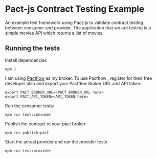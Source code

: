 # Pact-js Contract Testing Example

An example test framework using Pact-js to validate contract testing between consumer and provider. The application that we are testing is a simple movies API which returns a list of movies.

## Running the tests

Install dependencies

`npm i`

I am using [Pactflow](https://pactflow.io/) as my broker. To use Pactflow , register for their free developer plan and export your Pactflow Broker URL and API token:

```
export PACT_BROKER_URL=<PACT_BROKER_URL here>
export PACT_API_TOKEN=<API_TOKEN here>
```

Run the consumer tests:

`npm run test:consumer`

Publish the contract to your pact broker:

`npm run publish:pact`

Start the actual provider and run the provider tests

`npm run test:provider`
